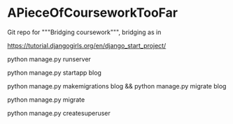 # APieceOfCourseworkTooFar

Git repo for """Bridging coursework""", bridging as in 

https://tutorial.djangogirls.org/en/django_start_project/

python manage.py runserver

python manage.py startapp blog

python manage.py makemigrations blog && python manage.py migrate blog

python manage.py migrate

python manage.py createsuperuser
